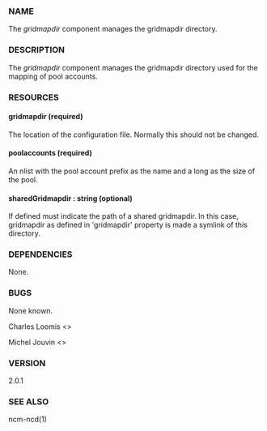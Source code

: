 
### NAME

The _gridmapdir_ component manages the gridmapdir directory.

### DESCRIPTION

The _gridmapdir_ component manages the gridmapdir directory used for the
mapping of pool accounts.

### RESOURCES

#### gridmapdir (required)

The location of the configuration file.  Normally this should not be
changed. 

#### poolaccounts (required)

An nlist with the pool account prefix as the name and a long as the
size of the pool.

#### sharedGridmapdir : string (optional)  

If defined must indicate the path of a shared gridmapdir. In this case, gridmapdir as defined in 'gridmapdir' property
is made a symlink of this directory.

### DEPENDENCIES

None.

### BUGS

None known.

Charles Loomis <>

Michel Jouvin <>

### VERSION

2.0.1

### SEE ALSO

ncm-ncd(1)
